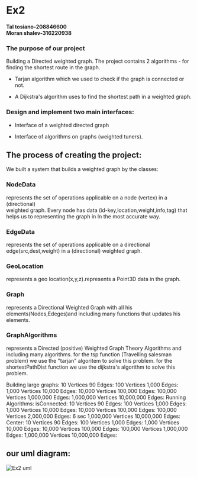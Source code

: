 # Ex2

**Tal tosiano-208846600**  
**Moran shalev-316220938**


### The purpose of our project
Building a Directed weighted graph. 
The project contains 2 algorithms - for finding the shortest route in the graph.

+ Tarjan algorithm which we used to check if the graph is connected or not.

+ A Dijkstra's algorithm uses to find the shortest path in a weighted graph.

### Design and implement two main interfaces:

+ Interface of a weighted directed graph

+ Interface of algorithms on graphs (weighted tuners).
        
## The process of creating the project:
We built a system that builds a weighted graph by the classes:

### NodeData
represents the set of operations applicable on a  node (vertex) in a (directional)     
 weighted graph.
Every node has data (id-key,location,weight,info,tag) that helps us to representing the graph         in In the most accurate way. 

### EdgeData
represents the set of operations applicable on a directional  edge(src,dest,weight)  in a (directional) weighted graph.

### GeoLocation
represents a geo location(x,y,z).represents a Point3D data in the graph.

### Graph
represents a Directional Weighted Graph with all his elements(Nodes,Edeges)and   including many functions that updates his elements.

### GraphAlgorithms
represents a Directed (positive) Weighted Graph Theory Algorithms and      including many algorithms.
for the tsp function (Travelling salesman problem) we use the "tarjan" algoritem to solve  this problem.
for the shortestPathDist function we use the dijkstra's algorithm to solve this problem.
 
Building large graphs:
10 Vertices 90 Edges: 
100 Vertices 1,000 Edges: 
1,000 Vertices 10,000 Edges: 
10,000 Vertices 100,000 Edges: 
100,000 Vertices 1,000,000 Edges: 
1,000,000 Vertices 10,000,000 Edges: 
Running Algorithms:
isConnected:
10 Vertices 90 Edges: 
100 Vertices 1,000 Edges: 
1,000 Vertices 10,000 Edges: 
10,000 Vertices 100,000 Edges: 
100,000 Vertices 2,000,000 Edges: 6 sec 
1,000,000 Vertices 10,000,000 Edges: 
Center:
10 Vertices 90 Edges: 
100 Vertices 1,000 Edges: 
1,000 Vertices 10,000 Edges: 
10,000 Vertices 100,000 Edges: 
100,000 Vertices 1,000,000 Edges: 
1,000,000 Vertices 10,000,000 Edges: 

## our uml diagram:
![Ex2 uml](https://user-images.githubusercontent.com/94299489/145838903-8cb4c2f0-c8e0-492c-8d3d-65bf877497bd.png)
